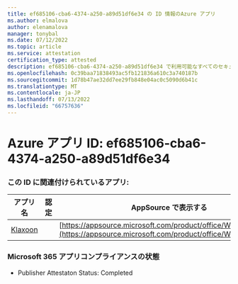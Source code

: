 ```yaml
---
title: ef685106-cba6-4374-a250-a89d51df6e34 の ID 情報のAzure アプリ
ms.author: elmalova
author: elenamalova
manager: tonybal
ms.date: 07/12/2022
ms.topic: article
ms.service: attestation
certification_type: attested
description: ef685106-cba6-4374-a250-a89d51df6e34 で利用可能なすべてのセキュリティとコンプライアンス情報。
ms.openlocfilehash: 0c39baa71838493ac5fb121836a610c3a740187b
ms.sourcegitcommit: 1d78b47ae32dd7ee29fb848e04ac0c5090d6b41c
ms.translationtype: MT
ms.contentlocale: ja-JP
ms.lasthandoff: 07/13/2022
ms.locfileid: "66757636"
---
```

# <a name="azure-app-id-ef685106-cba6-4374-a250-a89d51df6e34"></a>Azure アプリ ID: ef685106-cba6-4374-a250-a89d51df6e34


### <a name="apps-associated-with-this-id"></a>この ID に関連付けられているアプリ:
| **アプリ名** | **認定** | **AppSource で表示する** |
|--------------|---------------|-----------------------|
| [Klaxoon](../forward/WA104382058.md) |  | [https://appsource.microsoft.com/product/office/WA104382058](https://appsource.microsoft.com/product/office/WA104382058) |

### <a name="microsoft-365-app-compliance-status"></a>Microsoft 365 アプリコンプライアンスの状態
- Publisher Attestaton Status: Completed
